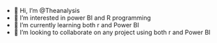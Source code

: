 - 👋 Hi, I’m @Theanalysis
- 👀 I’m interested in power BI and R programming
- 🌱 I’m currently learning both r and Power BI
- 💞️ I’m looking to collaborate on any project using both r and Power BI


<!---
Theanalysis/Theanalysis is a ✨ special ✨ repository because its `README.md` (this file) appears on your GitHub profile.
You can click the Preview link to take a look at your changes.
--->
